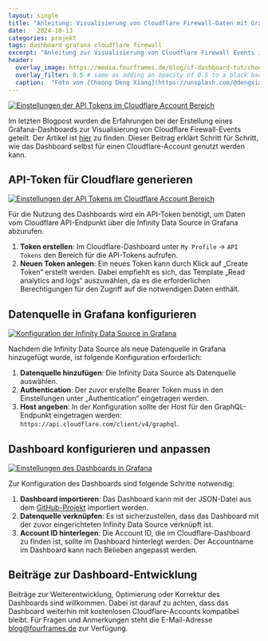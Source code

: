 ```yaml
---
layout: single
title: "Anleitung: Visualisierung von Cloudflare Firewall-Daten mit Grafana"
date:   2024-10-13 
categories: projekt
tags: dashboard grafana cloudflare firewall
excerpt: "Anleitung zur Visualisierung von Cloudflare Firewall Events in einem Grafana Dashboard"
header:
  overlay_image: https://media.fourframes.de/blog/cf-dashboard-tut/choong-deng-xiang--WXQm_NTK0U-unsplash.jpg
  overlay_filter: 0.5 # same as adding an opacity of 0.5 to a black background
  caption:  "Foto von [Choong Deng Xiang](https://unsplash.com/@dengxiangs?utm_content=creditCopyText&utm_medium=referral&utm_source=unsplash) auf [Unsplash](https://unsplash.com/photos/graphical-user-interface--WXQm_NTK0U?utm_content=creditCopyText&utm_medium=referral&utm_source=unsplash)"
---
```

[![Einstellungen der API Tokens im Cloudflare Account Bereich](https://media.fourframes.de/blog/cf-dashboard-tut/Dashboard.png)](https://media.fourframes.de/blog/cf-dashboard-tut/Dashboard.png)

Im letzten Blogpost wurden die Erfahrungen bei der Erstellung eines Grafana-Dashboards zur Visualisierung von Cloudflare Firewall-Events geteilt. Der Artikel ist [hier](https://fourframes.de/projekt/cloudflare-firewall-grafana-dashboard/) zu finden. Dieser Beitrag erklärt Schritt für Schritt, wie das Dashboard selbst für einen Cloudflare-Account genutzt werden kann.

## API-Token für Cloudflare generieren

[![Einstellungen der API Tokens im Cloudflare Account Bereich](https://media.fourframes.de/blog/cf-dashboard-tut/cf_token.png)](https://media.fourframes.de/blog/cf-dashboard-tut/cf_token.png)

Für die Nutzung des Dashboards wird ein API-Token benötigt, um Daten vom Cloudflare API-Endpunkt über die Infinity Data Source in Grafana abzurufen.

1. **Token erstellen**: Im Cloudflare-Dashboard unter `My Profile` -> `API Tokens` den Bereich für die API-Tokens aufrufen.
2. **Neuen Token anlegen**: Ein neues Token kann durch Klick auf „Create Token“ erstellt werden. Dabei empfiehlt es sich, das Template „Read analytics and logs“ auszuwählen, da es die erforderlichen Berechtigungen für den Zugriff auf die notwendigen Daten enthält.

## Datenquelle in Grafana konfigurieren

[![Konfiguration der Infinity Data Source in Grafana](https://media.fourframes.de/blog/cf-dashboard-tut/infinity.png)](https://media.fourframes.de/blog/cf-dashboard-tut/infinity.png)

Nachdem die Infinity Data Source als neue Datenquelle in Grafana hinzugefügt wurde, ist folgende Konfiguration erforderlich:

1. **Datenquelle hinzufügen**: Die Infinity Data Source als Datenquelle auswählen.
2. **Authentication**: Der zuvor erstellte Bearer Token muss in den Einstellungen unter „Authentication“ eingetragen werden.
3. **Host angeben**: In der Konfiguration sollte der Host für den GraphQL-Endpunkt eingetragen werden: `https://api.cloudflare.com/client/v4/graphql`.

## Dashboard konfigurieren und anpassen

[![Einstellungen des Dashboards in Grafana](https://media.fourframes.de/blog/cf-dashboard-tut/dashboard_settings.png)](https://media.fourframes.de/blog/cf-dashboard-tut/dashboard_settings.png)

Zur Konfiguration des Dashboards sind folgende Schritte notwendig:

1. **Dashboard importieren**: Das Dashboard kann mit der JSON-Datei aus dem [GitHub-Projekt](https://github.com/fourframes/grafana-cloudflare-firewall-dashboard) importiert werden.
2. **Datenquelle verknüpfen**: Es ist sicherzustellen, dass das Dashboard mit der zuvor eingerichteten Infinity Data Source verknüpft ist.
3. **Account ID hinterlegen**: Die Account ID, die im Cloudflare-Dashboard zu finden ist, sollte im Dashboard hinterlegt werden. Der Accountname im Dashboard kann nach Belieben angepasst werden.

## Beiträge zur Dashboard-Entwicklung

Beiträge zur Weiterentwicklung, Optimierung oder Korrektur des Dashboards sind willkommen. Dabei ist darauf zu achten, dass das Dashboard weiterhin mit kostenlosen Cloudflare-Accounts kompatibel bleibt. Für Fragen und Anmerkungen steht die E-Mail-Adresse <blog@fourframes.de> zur Verfügung.
